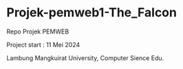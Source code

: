 # Projek-pemweb1-The_Falcon
Repo Projek PEMWEB

Project start : 11 Mei 2024

Lambung Mangkuirat University, Computer Sience Edu.
